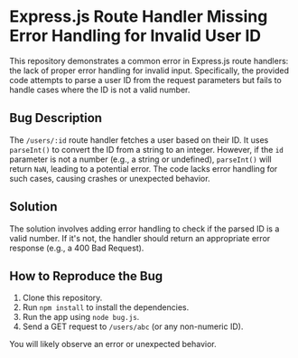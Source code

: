 # Express.js Route Handler Missing Error Handling for Invalid User ID

This repository demonstrates a common error in Express.js route handlers: the lack of proper error handling for invalid input.  Specifically, the provided code attempts to parse a user ID from the request parameters but fails to handle cases where the ID is not a valid number.

## Bug Description

The `/users/:id` route handler fetches a user based on their ID.  It uses `parseInt()` to convert the ID from a string to an integer. However, if the `id` parameter is not a number (e.g., a string or undefined), `parseInt()` will return `NaN`, leading to a potential error.  The code lacks error handling for such cases, causing crashes or unexpected behavior.

## Solution

The solution involves adding error handling to check if the parsed ID is a valid number. If it's not, the handler should return an appropriate error response (e.g., a 400 Bad Request).

## How to Reproduce the Bug

1. Clone this repository.
2. Run `npm install` to install the dependencies.
3. Run the app using `node bug.js`.
4. Send a GET request to `/users/abc` (or any non-numeric ID).

You will likely observe an error or unexpected behavior. 